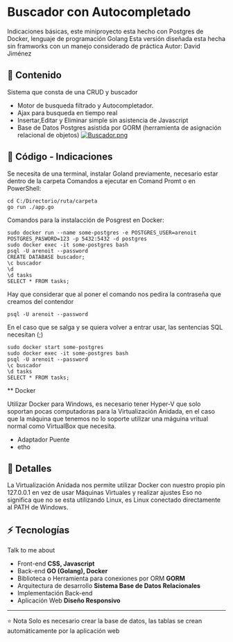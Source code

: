 # Buscador con Autocompletado
Indicaciones básicas, este miniproyecto esta hecho con Postgres de Docker, lenguaje de programación Golang
Esta versión diseñada esta hecha sin framworks con un manejo considerado de práctica
Autor: David Jiménez
## 👯 Contenido
Sistema que consta de una CRUD y buscador
- Motor de busqueda filtrado y Autocompletador.
- Ajax para busqueda en tiempo real
- Insertar,Editar y Eliminar simple sin asistencia de Javascript
- Base de Datos Postgres asistida por GORM (herramienta de asignación relacional de objetos)
[![Buscador.png](https://i.postimg.cc/ncxRHx3g/Buscador.png)](https://postimg.cc/8syBH2Qm)

## 💬 Código - Indicaciones
Se necesita de una terminal, instalar Goland previamente, necesario estar dentro de la carpeta
Comandos a ejecutar en Comand Promt o en PowerShell:

    cd C:/Directorio/ruta/carpeta
    go run ./app.go

Comandos para la instalacción de Posgrest en Docker:

    sudo docker run --name some-postgres -e POSTGRES_USER=arenoit POSTGRES_PASWORD=123 -p 5432:5432 -d postgres
    sudo docker exec -it some-postgres bash
    psql -U arenoit --password
    CREATE DATABASE buscador;
    \c buscador
    \d
    \d tasks
    SELECT * FROM tasks;

Hay que considerar que al poner el comando nos pedira la contraseña que creamos del contendor

    psql -U arenoit --password

En el caso que se salga y se quiera volver a entrar usar, las sentencias SQL necesitan (;)

    sudo docker start some-postgres
    sudo docker exec -it some-postgres bash
    psql -U arenoit --password
    \c buscador
    \d tasks
    SELECT * FROM tasks;

** Docker

Utilizar Docker para Windows, es necesario tener Hyper-V que solo soportan pocas computadoras para la Virtualización Anidada,
en el caso que la máquina que tenemos no lo soporte utilizar una máguina vritual normal como VirtualBox que necesita.
 - Adaptador Puente
 - etho

## 🧐 Detalles
La Virtualización Anidada nos permite utilizar Docker con nuestro propio pin 127.0.0.1 en vez de usar Máquinas Virtuales y realizar ajustes
Eso no significa que no se esta utilizando Linux, es Linux conectado directamente al PATH de Windows.

## ⚡ Tecnologías
Talk to me about
- Front-end **CSS, Javascript**
- Back-end **GO (Golang), Docker**
- Biblioteca o Herramienta para conexiones por ORM **GORM**
- Arquitectura de desarrollo **Sistema Base de Datos Relacionales**
- Implementación Back-end
- Aplicación Web **Diseño Responsivo**

---
⭐️ Nota
Solo es necesario crear la base de datos, las tablas se crean automáticamente por la aplicación web
